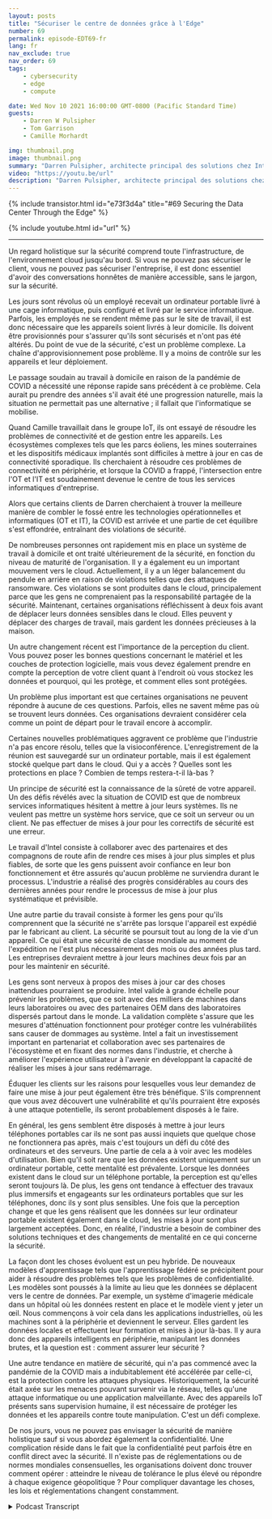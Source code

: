 ```yaml
---
layout: posts
title: "Sécuriser le centre de données grâce à l'Edge"
number: 69
permalink: episode-EDT69-fr
lang: fr
nav_exclude: true
nav_order: 69
tags:
    - cybersecurity
    - edge
    - compute

date: Wed Nov 10 2021 16:00:00 GMT-0800 (Pacific Standard Time)
guests:
    - Darren W Pulsipher
    - Tom Garrison
    - Camille Morhardt

img: thumbnail.png
image: thumbnail.png
summary: "Darren Pulsipher, architecte principal des solutions chez Intel, discute de la sécurisation du centre de données via le réseau avec ses collègues exécutifs chez Intel et les animateurs de podcast, Tom Garrison, vice-président de la sécurité client, et Camille Morhardt, directrice de l'innovation et de la communication en matière de sécurité."
video: "https://youtu.be/url"
description: "Darren Pulsipher, architecte principal des solutions chez Intel, discute de la sécurisation du centre de données via le réseau avec ses collègues exécutifs chez Intel et les animateurs de podcast, Tom Garrison, vice-président de la sécurité client, et Camille Morhardt, directrice de l'innovation et de la communication en matière de sécurité."
---
```


<div>
{% include transistor.html id="e73f3d4a" title="#69 Securing the Data Center Through the Edge" %}

{% include youtube.html id="url" %}
</div>

---

Un regard holistique sur la sécurité comprend toute l'infrastructure, de l'environnement cloud jusqu'au bord. Si vous ne pouvez pas sécuriser le client, vous ne pouvez pas sécuriser l'entreprise, il est donc essentiel d'avoir des conversations honnêtes de manière accessible, sans le jargon, sur la sécurité.

Les jours sont révolus où un employé recevait un ordinateur portable livré à une cage informatique, puis configuré et livré par le service informatique. Parfois, les employés ne se rendent même pas sur le site de travail, il est donc nécessaire que les appareils soient livrés à leur domicile. Ils doivent être provisionnés pour s'assurer qu'ils sont sécurisés et n'ont pas été altérés. Du point de vue de la sécurité, c'est un problème complexe. La chaîne d'approvisionnement pose problème. Il y a moins de contrôle sur les appareils et leur déploiement.

Le passage soudain au travail à domicile en raison de la pandémie de COVID a nécessité une réponse rapide sans précédent à ce problème. Cela aurait pu prendre des années s'il avait été une progression naturelle, mais la situation ne permettait pas une alternative ; il fallait que l'informatique se mobilise.

Quand Camille travaillait dans le groupe IoT, ils ont essayé de résoudre les problèmes de connectivité et de gestion entre les appareils. Les écosystèmes complexes tels que les parcs éoliens, les mines souterraines et les dispositifs médicaux implantés sont difficiles à mettre à jour en cas de connectivité sporadique. Ils cherchaient à résoudre ces problèmes de connectivité en périphérie, et lorsque la COVID a frappé, l'intersection entre l'OT et l'IT est soudainement devenue le centre de tous les services informatiques d'entreprise.

Alors que certains clients de Darren cherchaient à trouver la meilleure manière de combler le fossé entre les technologies opérationnelles et informatiques (OT et IT), la COVID est arrivée et une partie de cet équilibre s'est effondrée, entraînant des violations de sécurité.

De nombreuses personnes ont rapidement mis en place un système de travail à domicile et ont traité ultérieurement de la sécurité, en fonction du niveau de maturité de l'organisation. Il y a également eu un important mouvement vers le cloud. Actuellement, il y a un léger balancement du pendule en arrière en raison de violations telles que des attaques de ransomware. Ces violations se sont produites dans le cloud, principalement parce que les gens ne comprenaient pas la responsabilité partagée de la sécurité. Maintenant, certaines organisations réfléchissent à deux fois avant de déplacer leurs données sensibles dans le cloud. Elles peuvent y déplacer des charges de travail, mais gardent les données précieuses à la maison.

Un autre changement récent est l'importance de la perception du client. Vous pouvez poser les bonnes questions concernant le matériel et les couches de protection logicielle, mais vous devez également prendre en compte la perception de votre client quant à l'endroit où vous stockez les données et pourquoi, qui les protège, et comment elles sont protégées.

Un problème plus important est que certaines organisations ne peuvent répondre à aucune de ces questions. Parfois, elles ne savent même pas où se trouvent leurs données. Ces organisations devraient considérer cela comme un point de départ pour le travail encore à accomplir.

Certaines nouvelles problématiques aggravent ce problème que l'industrie n'a pas encore résolu, telles que la visioconférence. L'enregistrement de la réunion est sauvegardé sur un ordinateur portable, mais il est également stocké quelque part dans le cloud. Qui y a accès ? Quelles sont les protections en place ? Combien de temps restera-t-il là-bas ?

Un principe de sécurité est la connaissance de la sûreté de votre appareil. Un des défis révélés avec la situation de COVID est que de nombreux services informatiques hésitent à mettre à jour leurs systèmes. Ils ne veulent pas mettre un système hors service, que ce soit un serveur ou un client. Ne pas effectuer de mises à jour pour les correctifs de sécurité est une erreur.

Le travail d'Intel consiste à collaborer avec des partenaires et des compagnons de route afin de rendre ces mises à jour plus simples et plus fiables, de sorte que les gens puissent avoir confiance en leur bon fonctionnement et être assurés qu'aucun problème ne surviendra durant le processus. L'industrie a réalisé des progrès considérables au cours des dernières années pour rendre le processus de mise à jour plus systématique et prévisible.

Une autre partie du travail consiste à former les gens pour qu'ils comprennent que la sécurité ne s'arrête pas lorsque l'appareil est expédié par le fabricant au client. La sécurité se poursuit tout au long de la vie d'un appareil. Ce qui était une sécurité de classe mondiale au moment de l'expédition ne l'est plus nécessairement des mois ou des années plus tard. Les entreprises devraient mettre à jour leurs machines deux fois par an pour les maintenir en sécurité.

Les gens sont nerveux à propos des mises à jour car des choses inattendues pourraient se produire. Intel valide à grande échelle pour prévenir les problèmes, que ce soit avec des milliers de machines dans leurs laboratoires ou avec des partenaires OEM dans des laboratoires dispersés partout dans le monde. La validation complète s'assure que les mesures d'atténuation fonctionnent pour protéger contre les vulnérabilités sans causer de dommages au système. Intel a fait un investissement important en partenariat et collaboration avec ses partenaires de l'écosystème et en fixant des normes dans l'industrie, et cherche à améliorer l'expérience utilisateur à l'avenir en développant la capacité de réaliser les mises à jour sans redémarrage.

Éduquer les clients sur les raisons pour lesquelles vous leur demandez de faire une mise à jour peut également être très bénéfique. S'ils comprennent que vous avez découvert une vulnérabilité et qu'ils pourraient être exposés à une attaque potentielle, ils seront probablement disposés à le faire.

En général, les gens semblent être disposés à mettre à jour leurs téléphones portables car ils ne sont pas aussi inquiets que quelque chose ne fonctionnera pas après, mais c'est toujours un défi du côté des ordinateurs et des serveurs. Une partie de cela a à voir avec les modèles d'utilisation. Bien qu'il soit rare que les données existent uniquement sur un ordinateur portable, cette mentalité est prévalente. Lorsque les données existent dans le cloud sur un téléphone portable, la perception est qu'elles seront toujours là. De plus, les gens ont tendance à effectuer des travaux plus immersifs et engageants sur les ordinateurs portables que sur les téléphones, donc ils y sont plus sensibles. Une fois que la perception change et que les gens réalisent que les données sur leur ordinateur portable existent également dans le cloud, les mises à jour sont plus largement acceptées. Donc, en réalité, l'industrie a besoin de combiner des solutions techniques et des changements de mentalité en ce qui concerne la sécurité.

La façon dont les choses évoluent est un peu hybride. De nouveaux modèles d'apprentissage tels que l'apprentissage fédéré se précipitent pour aider à résoudre des problèmes tels que les problèmes de confidentialité. Les modèles sont poussés à la limite au lieu que les données se déplacent vers le centre de données. Par exemple, un système d'imagerie médicale dans un hôpital où les données restent en place et le modèle vient y jeter un œil. Nous commençons à voir cela dans les applications industrielles, où les machines sont à la périphérie et deviennent le serveur. Elles gardent les données locales et effectuent leur formation et mises à jour là-bas. Il y aura donc des appareils intelligents en périphérie, manipulant les données brutes, et la question est : comment assurer leur sécurité ?

Une autre tendance en matière de sécurité, qui n'a pas commencé avec la pandémie de la COVID mais a indubitablement été accélérée par celle-ci, est la protection contre les attaques physiques. Historiquement, la sécurité était axée sur les menaces pouvant survenir via le réseau, telles qu'une attaque informatique ou une application malveillante. Avec des appareils IoT présents sans supervision humaine, il est nécessaire de protéger les données et les appareils contre toute manipulation. C'est un défi complexe.

De nos jours, vous ne pouvez pas envisager la sécurité de manière holistique sauf si vous abordez également la confidentialité. Une complication réside dans le fait que la confidentialité peut parfois être en conflit direct avec la sécurité. Il n'existe pas de réglementations ou de normes mondiales consensuelles, les organisations doivent donc trouver comment opérer : atteindre le niveau de tolérance le plus élevé ou répondre à chaque exigence géopolitique ? Pour compliquer davantage les choses, les lois et réglementations changent constamment.



<details>
<summary> Podcast Transcript </summary>

<p></p>

</details>
